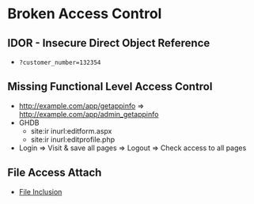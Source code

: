# Broken Access Control

## IDOR - Insecure Direct Object Reference
- ```?customer_number=132354```

## Missing Functional Level Access Control
- http://example.com/app/getappinfo => http://example.com/app/admin_getappinfo
- GHDB
  - site:ir inurl:editform.aspx
  - site:ir inurl:editprofile.php
- Login => Visit & save all pages => Logout => Check access to all pages


## File Access Attach
- [File Inclusion](file-inclusion.md)
